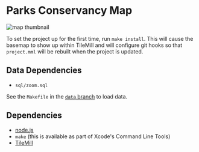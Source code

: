 # Parks Conservancy Map

![map thumbnail](https://github.com/stamen/parks-conservancy/raw/basemap/.thumb.png)

To set the project up for the first time, run `make install`. This will cause
the basemap to show up within TileMill and will configure git hooks so that
`project.mml` will be rebuilt when the project is updated.

## Data Dependencies

* `sql/zoom.sql`

See the `Makefile` in the [`data`
branch](https://github.com/stamen/parks-conservancy/tree/data) to load data.

## Dependencies

* [node.js](http://nodejs.org/)
* `make` (this is available as part of Xcode's Command Line Tools)
* [TileMill](http://www.mapbox.com/tilemill/)
